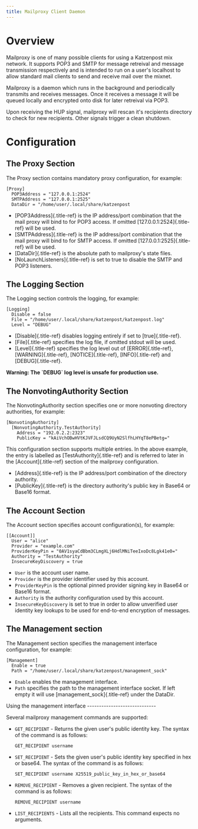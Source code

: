 ```yaml
---
title: Mailproxy Client Daemon
---
```


# Overview

Mailproxy is one of many possible clients for using a Katzenpost mix
network. It supports POP3 and SMTP for message retreival and message
transmission respectively and is intended to run on a user\'s localhost
to allow standard mail clients to send and receive mail over the mixnet.

Mailproxy is a daemon which runs in the background and periodically
transmits and receives messages. Once it receives a message it will be
queued locally and encrypted onto disk for later retreival via POP3.

Upon receiving the HUP signal, mailproxy will rescan it\'s recipients
directory to check for new recipients. Other signals trigger a clean
shutdown.

# Configuration

## The Proxy Section

The Proxy section contains mandatory proxy configuration, for example:

    [Proxy]
      POP3Address = "127.0.0.1:2524"
      SMTPAddress = "127.0.0.1:2525"
      DataDir = "/home/user/.local/share/katzenpost

-   [POP3Address]{.title-ref} is the IP address/port combination that
    the mail proxy will bind to for POP3 access. If omitted
    [127.0.0.1:2524]{.title-ref} will be used.
-   [SMTPAddress]{.title-ref} is the IP address/port combination that
    the mail proxy will bind to for SMTP access. If omitted
    [127.0.0.1:2525]{.title-ref} will be used.
-   [DataDir]{.title-ref} is the absolute path to mailproxy\'s state
    files.
-   [NoLaunchListeners]{.title-ref} is set to true to disable the SMTP
    and POP3 listeners.

## The Logging Section

The Logging section controls the logging, for example:

    [Logging]
      Disable = false
      File = "/home/user/.local/share/katzenpost/katzenpost.log"
      Level = "DEBUG"

-   [Disable]{.title-ref} disables logging entirely if set to
    [true]{.title-ref}.
-   [File]{.title-ref} specifies the log file, if omitted stdout will be
    used.
-   [Level]{.title-ref} specifies the log level out of
    [ERROR]{.title-ref}, [WARNING]{.title-ref}, [NOTICE]{.title-ref},
    [INFO]{.title-ref} and [DEBUG]{.title-ref}.

**Warning: The \`DEBUG\` log level is unsafe for production use.**

## The NonvotingAuthority Section

The NonvotingAuthority section specifies one or more nonvoting directory
authorities, for example:

    [NonvotingAuthority]
      [NonvotingAuthority.TestAuthority]
        Address = "192.0.2.2:2323"
        PublicKey = "kAiVchOBwHVtKJVFJLsdCQ9UyN2SlfhLHYqT8ePBetg="

This configuration section supports multiple entries. In the above
example, the entry is labelled as [TestAuthority]{.title-ref} and is
referred to later in the [Account]{.title-ref} section of the mailproxy
configuration.

-   [Address]{.title-ref} is the IP address/port combination of the
    directory authority.
-   [PublicKey]{.title-ref} is the directory authority\'s public key in
    Base64 or Base16 format.

## The Account Section

The Account section specifies account configuration(s), for example:

    [[Account]]
      User = "alice"
      Provider = "example.com"
      ProviderKeyPin = "0AV1syaCdBbm3CLmgXLj6HdlMNiTeeIxoDc8Lgk41e0="
      Authority = "TestAuthority"
      InsecureKeyDiscovery = true

-   `User` is the account user name.
-   `Provider` is the provider identifier used by this account.
-   `ProviderKeyPin` is the optional pinned provider signing key in
    Base64 or Base16 format.
-   `Authority` is the authority configuration used by this account.
-   `InsecureKeyDiscovery` is set to true in order to allow unverified
    user identity key lookups to be used for end-to-end encryption of
    messages.

## The Management section

The Management section specifies the management interface configuration,
for example:

    [Management]
      Enable = true
      Path = "/home/user/.local/share/katzenpost/management_sock"

-   `Enable` enables the management interface.
-   `Path` specifies the path to the management interface socket. If
    left empty it will use [management_sock]{.title-ref} under the
    DataDir.

Using the management interface
\-\-\-\-\-\-\-\-\-\-\-\-\-\-\-\-\-\-\-\-\-\-\-\-\-\-\-\--

Several mailproxy management commands are supported:

-   `GET_RECIPIENT` - Returns the given user\'s public identity key. The
    syntax of the command is as follows:

        GET_RECIPIENT username

-   `SET_RECIPIENT` - Sets the given user\'s public identity key
    specified in hex or base64. The syntax of the command is as follows:

        SET_RECIPIENT username X25519_public_key_in_hex_or_base64

-   `REMOVE_RECIPIENT` - Removes a given recipient. The syntax of the
    command is as follows:

        REMOVE_RECIPIENT username

-   `LIST_RECIPIENTS` - Lists all the recipients. This command expects
    no arguments.
